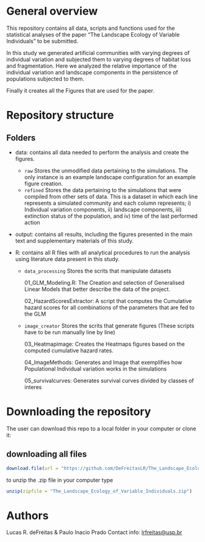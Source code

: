 
<!-- README.md is generated from README.Rmd. Please edit that file -->

# General overview

This repository contains all data, scripts and functions used for the
statistical analyses of the paper “The Landscape Ecology of Variable
Individuals” to be submitted.

In this study we generated artificial communities with varying degrees
of individual variation and subjected them to varying degrees of habitat
loss and fragmentation. Here we analyzed the relative importance of the
individual variation and landscape components in the persistence of
populations subjected to them.

Finally it creates all the Figures that are used for the paper.

# Repository structure

## Folders

-   data: contains all data needed to perform the analysis and create
    the figures.

    -   `raw` Stores the unmodified data pertaining to the simulations.
        The only instance is an example landscape configuration for an
        example figure creation.
    -   `refined` Stores the data pertaining to the simulations that
        were compiled from other sets of data. This is a dataset in
        which each line represents a simulated community and each column
        represents; i) Individual variation components, ii) landscape
        components, iii) extinction status of the population, and iv)
        time of the last performed action

-   output: contains all results, including the figures presented in the
    main text and supplementary materials of this study.

-   R: contains all R files with all analytical procedures to run the
    analysis using literature data present in this study.

    -   `data_processing` Stores the scrits that manipulate datasets

        01_GLM_Modeling.R: The Creation and selection of Generalised
        Linear Models that better describe the data of the project.

        02_HazardScoresExtractor: A script that computes the Cumulative
        hazard scores for all combinations of the parameters that are
        fed to the GLM

    -   `image_creator` Stores the scrits that generate figures (These
        scripts have to be run manually line by line)

        03_Heatmapimage: Creates the Heatmaps figures based on the
        computed cumulative hazard rates.

        04_ImageMethods: Generates and Image that exemplifies how
        Populational Individual variation works in the simulations

        05_survivalcurves: Generates survival curves divided by classes
        of interes

# Downloading the repository

The user can download this repo to a local folder in your computer or
clone it:

## downloading all files

``` r
download.file(url = "https://github.com/DeFreitasLR/The_Landscape_Ecology_of_Variable_Individuals.git")
```

to unzip the .zip file in your computer type

``` r
unzip(zipfile = "The_Landscape_Ecology_of_Variable_Individuals.zip")
```

# Authors

Lucas R. deFreitas & Paulo Inacio Prado Contact info: <lrfreitas@usp.br>
